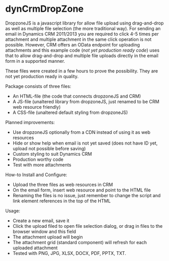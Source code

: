 dynCrmDropZone
==============

DropzoneJS is a javascript library for allow file upload using drag-and-drop as well as multiple file selection (the more traditional way). For sending an email in Dynamics CRM 2011/2013 you are required to click 4-5 times per attachment and multiple attachment in the same click operation is not possible. However, CRM offers an OData endpoint for uploading attachments and this example code (*not yet production ready code*) uses that to allow drag-and-drop and multiple file uploads directly in the email form in a supported manner. 

These files were created in a few hours to prove the possibility. They are not yet production ready in quality.

Package consists of three files:
 * An HTML-file (the code that connects dropzoneJS and CRM)
 * A JS-file (unaltered library from dropzoneJS, just renamed to be CRM web resource friendly)
 * A CSS-file (unaltered default styling from dropzoneJS)

Planned improvements:
 * Use dropzoneJS optionally from a CDN instead of using it as web resources
 * Hide or show help when email is not yet saved (does not have ID yet, upload not possible before saving)
 * Custom styling to suit Dynamics CRM
 * Production worthy code
 * Test with more attachments

How-to Install and Configure:
 * Upload the three files as web resources in CRM
 * On the email form, insert web resource and point to the HTML file
 * Renaming the files is no issue, just remember to change the script and link element references in the top of the HTML

Usage:
 * Create a new email, save it
 * Click the upload filed to open file selection dialog, or drag in files to the browser window and this field
 * The attachment upload will begin
 * The attachment grid (standard component) will refresh for each uploaded attachment
 * Tested with PNG, JPG, XLSX, DOCX, PDF, PPTX, TXT.
